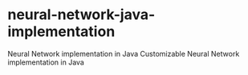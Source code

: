 # neural-network-java-implementation
Neural Network implementation in Java
Customizable Neural Network implementation in Java
